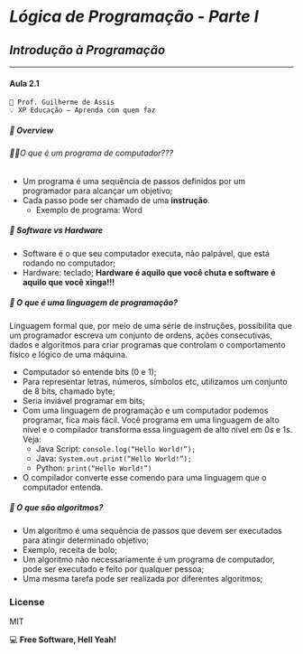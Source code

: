 # *Lógica de Programação - Parte I*
## *Introdução à Programação*
***
#### Aula 2.1
    🧠 Prof. Guilherme de Assis
    💡 XP Educação – Aprenda com quem faz

##### 🛬 Overview
###### 🤷‍♀*O que é um programa de computador???*
- Um programa é uma sequência de passos definidos por um programador para alcançar um objetivo;
- Cada passo pode ser chamado de uma **instrução**.
   - Exemplo de programa: Word
##### 🤷 *Software vs Hardware*
- Software é o que seu computador executa, não palpável, que está rodando no computador;
- Hardware: teclado;
**Hardware é aquilo que você chuta e software é aquilo que você xinga!!!**
##### 🤷 *O que é uma linguagem de programação?*
Linguagem formal que, por meio de uma série de instruções, possibilita que um programador escreva um conjunto de ordens, ações consecutivas, dados e algoritmos para criar programas que controlam o comportamento físico e lógico de uma máquina.
- Computador só entende bits (0 e 1);
- Para representar letras, números, símbolos etc, utilizamos um conjunto de 8 bits, chamado byte;
- Seria inviável programar em bits;
- Com uma linguagem de programação e um computador podemos programar, fica mais fácil. Você programa em uma linguagem de alto nível e o compilador transforma essa linguagem de alto nível em 0s e 1s. Veja:
  - Java Script: `console.log(“Hello World!”);`
  - Java: `System.out.print(“Hello World!”);`
  - Python: `print(“Hello World!”)`
- O compilador converte esse comendo para uma linguagem que o computador entenda.
##### 🤷 *O que são algoritmos?*
- Um algoritmo é uma sequência de passos que devem ser executados para atingir determinado objetivo;
- Exemplo, receita de bolo;
- Um algoritmo não necessariamente é um programa de computador, pode ser executado e feito por qualquer pessoa;
- Uma mesma tarefa pode ser realizada por diferentes algoritmos;

### License
MIT

💻 **Free Software, Hell Yeah!**



